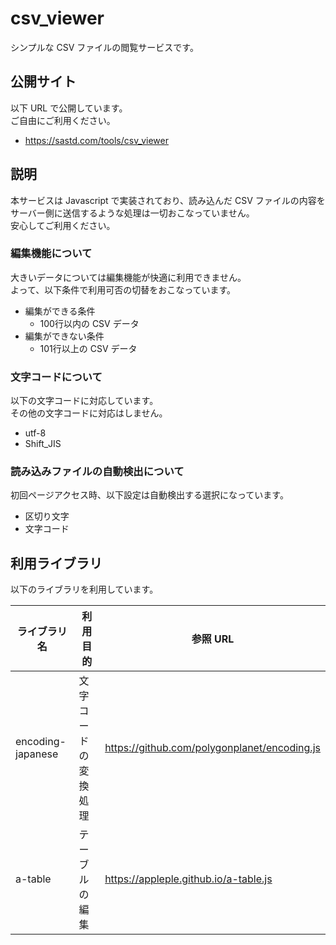 # csv_viewer

シンプルな CSV ファイルの閲覧サービスです。

## 公開サイト

以下 URL で公開しています。  
ご自由にご利用ください。

- <https://sastd.com/tools/csv_viewer>

## 説明

本サービスは Javascript で実装されており、読み込んだ CSV ファイルの内容をサーバー側に送信するような処理は一切おこなっていません。  
安心してご利用ください。

### 編集機能について

大きいデータについては編集機能が快適に利用できません。  
よって、以下条件で利用可否の切替をおこなっています。

- 編集ができる条件
  - 100行以内の CSV データ
- 編集ができない条件
  - 101行以上の CSV データ

### 文字コードについて

以下の文字コードに対応しています。  
その他の文字コードに対応はしません。

- utf-8
- Shift_JIS

### 読み込みファイルの自動検出について

初回ページアクセス時、以下設定は自動検出する選択になっています。

- 区切り文字
- 文字コード

## 利用ライブラリ

以下のライブラリを利用しています。

|ライブラリ名|利用目的|参照 URL|
|---|---|---|
|encoding-japanese|文字コードの変換処理|https://github.com/polygonplanet/encoding.js|
|a-table|テーブルの編集|https://appleple.github.io/a-table.js|
